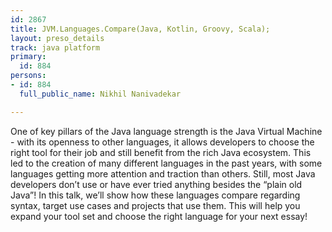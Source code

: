 ```yaml
---
id: 2867
title: JVM.Languages.Compare(Java, Kotlin, Groovy, Scala);
layout: preso_details
track: java platform
primary:
  id: 884
persons:
- id: 884
  full_public_name: Nikhil Nanivadekar

---
```

One of key pillars of the Java language strength is the Java Virtual Machine - with its openness to other languages, it allows developers to choose the right tool for their job and still benefit from the rich Java ecosystem. This led to the creation of many different languages in the past years, with some languages getting more attention and traction than others. Still, most Java developers don’t use or have ever tried anything besides the “plain old Java”! In this talk, we’ll show how these languages compare regarding syntax, target use cases and projects that use them. This will help you expand your tool set and choose the right language for your next essay!
